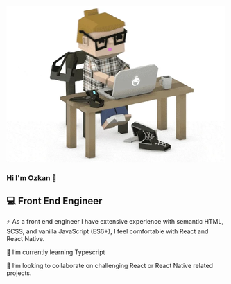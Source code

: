 ![Banner for OzkanAbdullahoglu](https://github.com/OzkanAbdullahoglu/OzkanAbdullahoglu/raw/master/assets/working.svg)
### Hi I'm Ozkan 👋
## 💻 Front End Engineer
⚡ As a front end engineer I have extensive experience with semantic HTML, SCSS, and vanilla JavaScript (ES6+), I feel comfortable with React and React Native. 

🌱 I’m currently learning Typescript

👯 I’m looking to collaborate on challenging React or React Native related projects.

<!--
**OzkanAbdullahoglu/OzkanAbdullahoglu** is a ✨ _special_ ✨ repository because its `README.md` (this file) appears on your GitHub profile.

Here are some ideas to get you started:

- 🔭 I’m currently working on ...
- 🌱 I’m currently learning ...
- 👯 I’m looking to collaborate on ...
- 🤔 I’m looking for help with ...
- 💬 Ask me about ...
- 📫 How to reach me: ...
- 😄 Pronouns: ...
- ⚡ Fun fact: ...
-->
